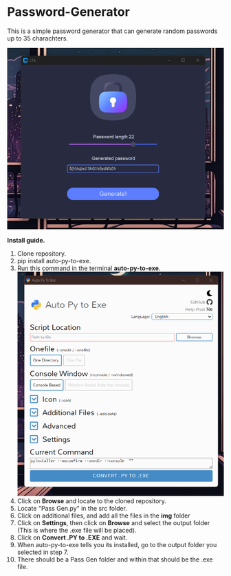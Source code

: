 # Password-Generator
This is a simple password generator that can generate random passwords up to 35 charachters.

![App Preview](https://github.com/VeronGoggans/Password-Generator/blob/main/docs/img/App_preview.png?raw=true)

**Install guide.**
1. Clone repository.
2. pip install auto-py-to-exe.
3. Run this command in the terminal **auto-py-to-exe**.
![Auto-py-to-exe-view](https://github.com/VeronGoggans/Password-Generator/blob/main/docs/img/auto-py-to-exe-view.png?raw=true)
4. Click on **Browse** and locate to the cloned repository.
5. Locate "Pass Gen.py" in the src folder.
6. Click on additional files, and add all the files in the **img** folder
7. Click on **Settings**, then click on **Browse** and select the output folder (This is where the .exe file will be placed).
8. Click on **Convert .PY to .EXE** and wait.
9. When auto-py-to-exe tells you its installed, go to the output folder you selected in step 7. 
10. There should be a Pass Gen folder and within that should be the .exe file.

